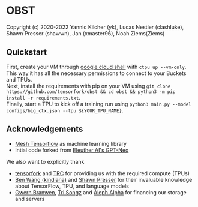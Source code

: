 # OBST

Copyright (c) 2020-2022 Yannic Kilcher (yk), Lucas Nestler (clashluke), Shawn Presser (shawwn), Jan (xmaster96), Noah Ziems(Ziems)

## Quickstart

First, create your VM through [google cloud shell](https://ssh.cloud.google.com/) with `ctpu up --vm-only`. This way it has all the necessary permissions to connect to your Buckets and TPUs.\
Next, install the requirements with pip on your VM using `git clone https://github.com/tensorfork/obst && cd obst && python3 -m pip install -r requirements.txt`.\
Finally, start a TPU to kick off a training run using `python3 main.py --model configs/big_ctx.json --tpu ${YOUR_TPU_NAME}`. 

## Acknowledgements

* [Mesh Tensorflow](https://github.com/tensorflow/mesh/) as machine learning library
* Intial code forked from [Eleuther AI's GPT-Neo](https://github.com/EleutherAI/gpt-neo)

We also want to explicitly thank 
* [tensorfork](https://www.tensorfork.com/) and [TRC](https://sites.research.google/trc/) for providing us with the required compute (TPUs)
* [Ben Wang (kindiana)](https://github.com/kingoflolz) and [Shawn Presser](https://twitter.com/theshawwn) for their invaluable knowledge about TensorFlow, TPU, and language models 
* [Gwern Branwen](https://www.gwern.net/index), [Tri Songz](https://github.com/trisongz/) and [Aleph Alpha](https://aleph-alpha.de/) for financing our storage and servers
